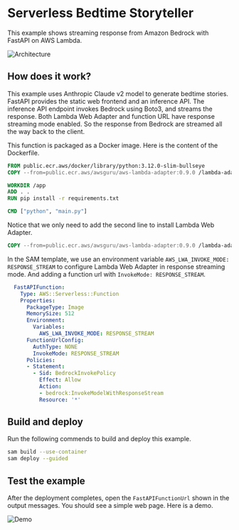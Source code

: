 # Serverless Bedtime Storyteller

This example shows streaming response from Amazon Bedrock with FastAPI on AWS Lambda.


![Architecture](imgs/serverless-storyteller-architecture.png)


## How does it work?

This example uses Anthropic Claude v2 model to generate bedtime stories. FastAPI provides the static web frontend and an inference API.  The inference API endpoint invokes Bedrock using Boto3, and streams the response. Both Lambda Web Adapter and function URL have response streaming mode enabled. So the response from Bedrock are streamed all the way back to the client. 

This function is packaged as a Docker image. Here is the content of the Dockerfile. 

```dockerfile
FROM public.ecr.aws/docker/library/python:3.12.0-slim-bullseye
COPY --from=public.ecr.aws/awsguru/aws-lambda-adapter:0.9.0 /lambda-adapter /opt/extensions/lambda-adapter

WORKDIR /app
ADD . .
RUN pip install -r requirements.txt

CMD ["python", "main.py"]
```

Notice that we only need to add the second line to install Lambda Web Adapter. 

```dockerfile
COPY --from=public.ecr.aws/awsguru/aws-lambda-adapter:0.9.0 /lambda-adapter /opt/extensions/
```

In the SAM template, we use an environment variable `AWS_LWA_INVOKE_MODE: RESPONSE_STREAM` to configure Lambda Web Adapter in response streaming mode. And adding a function url with `InvokeMode: RESPONSE_STREAM`. 

```yaml
  FastAPIFunction:
    Type: AWS::Serverless::Function
    Properties:
      PackageType: Image
      MemorySize: 512
      Environment:
        Variables:
          AWS_LWA_INVOKE_MODE: RESPONSE_STREAM
      FunctionUrlConfig:
        AuthType: NONE
        InvokeMode: RESPONSE_STREAM
      Policies:
      - Statement:
        - Sid: BedrockInvokePolicy
          Effect: Allow
          Action:
          - bedrock:InvokeModelWithResponseStream
          Resource: '*'
```      


## Build and deploy

Run the following commends to build and deploy this example. 

```bash
sam build --use-container
sam deploy --guided
```


## Test the example

After the deployment completes, open the `FastAPIFunctionUrl` shown in the output messages. You should see a simple web page. Here is a demo. 


![Demo](imgs/demo.gif)